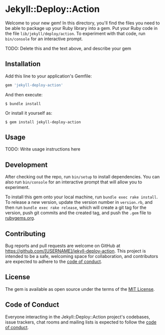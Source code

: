 # Jekyll::Deploy::Action

Welcome to your new gem! In this directory, you'll find the files you need to be able to package up your Ruby library into a gem. Put your Ruby code in the file `lib/jekyll/deploy/action`. To experiment with that code, run `bin/console` for an interactive prompt.

TODO: Delete this and the text above, and describe your gem

## Installation

Add this line to your application's Gemfile:

```ruby
gem 'jekyll-deploy-action'
```

And then execute:

    $ bundle install

Or install it yourself as:

    $ gem install jekyll-deploy-action

## Usage

TODO: Write usage instructions here

## Development

After checking out the repo, run `bin/setup` to install dependencies. You can also run `bin/console` for an interactive prompt that will allow you to experiment.

To install this gem onto your local machine, run `bundle exec rake install`. To release a new version, update the version number in `version.rb`, and then run `bundle exec rake release`, which will create a git tag for the version, push git commits and the created tag, and push the `.gem` file to [rubygems.org](https://rubygems.org).

## Contributing

Bug reports and pull requests are welcome on GitHub at https://github.com/[USERNAME]/jekyll-deploy-action. This project is intended to be a safe, welcoming space for collaboration, and contributors are expected to adhere to the [code of conduct](https://github.com/[USERNAME]/jekyll-deploy-action/blob/master/CODE_OF_CONDUCT.md).

## License

The gem is available as open source under the terms of the [MIT License](https://opensource.org/licenses/MIT).

## Code of Conduct

Everyone interacting in the Jekyll::Deploy::Action project's codebases, issue trackers, chat rooms and mailing lists is expected to follow the [code of conduct](https://github.com/[USERNAME]/jekyll-deploy-action/blob/master/CODE_OF_CONDUCT.md).
